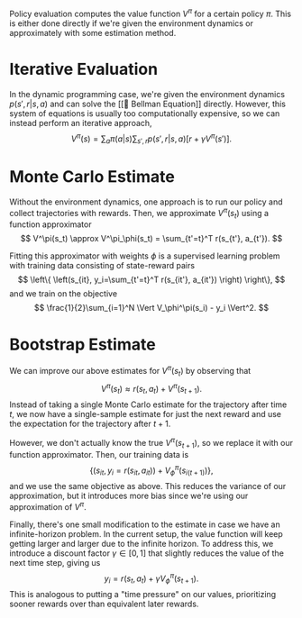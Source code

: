Policy evaluation computes the value function $V^\pi$ for a certain policy $\pi$. This is either done directly if we're given the environment dynamics or approximately with some estimation method.

# Iterative Evaluation
In the dynamic programming case, we're given the environment dynamics $p(s', r \vert s, a)$ and can solve the [[🔔 Bellman Equation]] directly. However, this system of equations is usually too computationally expensive, so we can instead perform an iterative approach, 
$$
V^\pi(s) = \sum_a \pi(a \vert s) \sum_{s', r} p(s' ,r \vert s, a) [r + \gamma V^\pi(s')].
$$


# Monte Carlo Estimate
Without the environment dynamics, one approach is to run our policy and collect trajectories with rewards. Then, we approximate $V^\pi(s_t)$ using a function approximator 
$$
V^\pi(s_t) \approx V^\pi_\phi(s_t) = \sum_{t'=t}^T r(s_{t'}, a_{t'}).
$$


Fitting this approximator with weights $\phi$ is a supervised learning problem with training data consisting of state-reward pairs 
$$
\left\{ \left(s_{it}, y_i=\sum_{t'=t}^T r(s_{it'}, a_{it'}) \right) \right\},
$$
 and we train on the objective 
$$
\frac{1}{2}\sum_{i=1}^N \Vert V_\phi^\pi(s_i) - y_i \Vert^2.
$$


# Bootstrap Estimate
We can improve our above estimates for $V^\pi(s_t)$ by observing that 
$$
V^\pi(s_t) \approx r(s_t, a_t) + V^\pi(s_{t+1}).
$$
 Instead of taking a single Monte Carlo estimate for the trajectory after time $t$, we now have a single-sample estimate for just the next reward and use the expectation for the trajectory after $t+1$.

However, we don't actually know the true $V^\pi(s_{t+1})$, so we replace it with our function approximator. Then, our training data is 
$$
\left\{ \left(s_{it}, y_i=r(s_{it}, a_{it}) \right) + V^\pi_\phi(s_{i(t+1)}) \right\},
$$
 and we use the same objective as above. This reduces the variance of our approximation, but it introduces more bias since we're using our approximation of $V^\pi$.

Finally, there's one small modification to the estimate in case we have an infinite-horizon problem. In the current setup, the value function will keep getting larger and larger due to the infinite horizon. To address this, we introduce a discount factor $\gamma \in [0, 1]$ that slightly reduces the value of the next time step, giving us 
$$
y_i = r(s_t, a_t) + \gamma V^\pi_\phi(s_{t+1}).
$$
 This is analogous to putting a "time pressure" on our values, prioritizing sooner rewards over than equivalent later rewards.